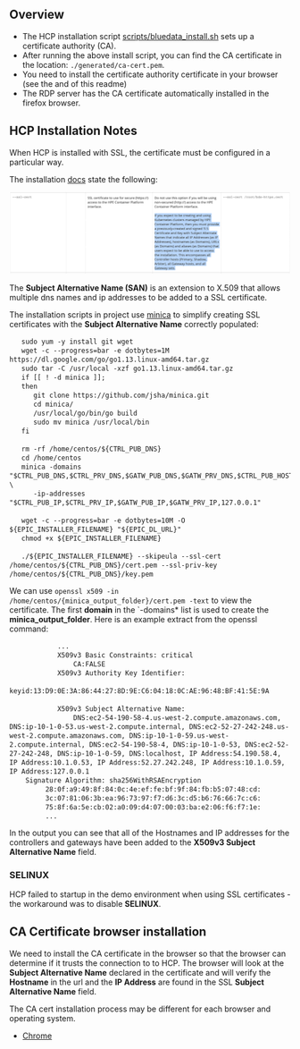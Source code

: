 ## Overview

- The HCP installation script [scripts/bluedata_install.sh](../scripts/bluedata_install.sh) sets up a certificate authority (CA).
- After running the above install script, you can find the CA certificate in the location: `./generated/ca-cert.pem`.
- You need to install the certificate authority certificate in your browser (see the and of this readme)
- The RDP server has the CA certificate automatically installed in the firefox browser.

## HCP Installation Notes

When HCP is installed with SSL, the certificate must be configured in a particular way.  

The installation [docs](http://docs.bluedata.com/50_standard-installation) state the following:

![install docs instructions](./README-SSL-CERTIFICATES/install_docs_ssl_instruction.png)

The **Subject Alternative Name (SAN)** is an extension to X.509 that allows multiple dns names and ip addresses to be added to a SSL certificate. 

The installation scripts in project use [minica](https://github.com/jsha/minica) to simplify creating SSL certificates with the **Subject Alternative Name** correctly populated:

```
   sudo yum -y install git wget
   wget -c --progress=bar -e dotbytes=1M https://dl.google.com/go/go1.13.linux-amd64.tar.gz
   sudo tar -C /usr/local -xzf go1.13.linux-amd64.tar.gz
   if [[ ! -d minica ]];
   then
      git clone https://github.com/jsha/minica.git
      cd minica/
      /usr/local/go/bin/go build
      sudo mv minica /usr/local/bin
   fi
   
   rm -rf /home/centos/${CTRL_PUB_DNS}
   cd /home/centos
   minica -domains "$CTRL_PUB_DNS,$CTRL_PRV_DNS,$GATW_PUB_DNS,$GATW_PRV_DNS,$CTRL_PUB_HOST,$CTRL_PRV_HOST,$GATW_PUB_HOST,$GATW_PRV_HOST,localhost" \
      -ip-addresses "$CTRL_PUB_IP,$CTRL_PRV_IP,$GATW_PUB_IP,$GATW_PRV_IP,127.0.0.1"

   wget -c --progress=bar -e dotbytes=10M -O ${EPIC_INSTALLER_FILENAME} "${EPIC_DL_URL}"
   chmod +x ${EPIC_INSTALLER_FILENAME}
   
   ./${EPIC_INSTALLER_FILENAME} --skipeula --ssl-cert /home/centos/${CTRL_PUB_DNS}/cert.pem --ssl-priv-key /home/centos/${CTRL_PUB_DNS}/key.pem
   ```
   
We can use `openssl x509 -in /home/centos/{minica_output_folder}/cert.pem -text` to view the certificate.  The first **domain** in the `-domains* list is used to create the **minica_output_folder**.  Here is an example extract from the openssl command:

```
            ... 
            X509v3 Basic Constraints: critical
                CA:FALSE
            X509v3 Authority Key Identifier:
                keyid:13:D9:0E:3A:86:44:27:8D:9E:C6:04:18:0C:AE:96:48:BF:41:5E:9A

            X509v3 Subject Alternative Name:
                DNS:ec2-54-190-58-4.us-west-2.compute.amazonaws.com, DNS:ip-10-1-0-53.us-west-2.compute.internal, DNS:ec2-52-27-242-248.us-west-2.compute.amazonaws.com, DNS:ip-10-1-0-59.us-west-2.compute.internal, DNS:ec2-54-190-58-4, DNS:ip-10-1-0-53, DNS:ec2-52-27-242-248, DNS:ip-10-1-0-59, DNS:localhost, IP Address:54.190.58.4, IP Address:10.1.0.53, IP Address:52.27.242.248, IP Address:10.1.0.59, IP Address:127.0.0.1
    Signature Algorithm: sha256WithRSAEncryption
         28:0f:a9:49:8f:84:0c:4e:ef:fe:bf:9f:84:fb:b5:07:48:cd:
         3c:07:81:06:3b:ea:96:73:97:f7:d6:3c:d5:b6:76:66:7c:c6:
         75:8f:6a:5e:cb:02:a0:09:d4:07:00:03:ba:e2:06:f6:f7:1e:
         ...
```

In the output you can see that all of the Hostnames and IP addresses for the controllers and gateways have been added to the **X509v3 Subject Alternative Name** field.

### SELINUX

HCP failed to startup in the demo environment when using SSL certificates - the workaround was to disable **SELINUX**.

## CA Certificate browser installation

We need to install the CA certificate in the browser so that the browser can determine if it trusts the connection to to HCP.  The browser will look at the **Subject Alternative Name** declared in the certificate and will verify the **Hostname** in the url and the **IP Address** are found in the SSL **Subject Alternative Name**  field.

The CA cert installation process may be different for each browser and operating system.

- [Chrome](https://www.bonusbits.com/wiki/HowTo:Import_Certificate_Authority_Root_Certificate_in_Google_Chrome)
